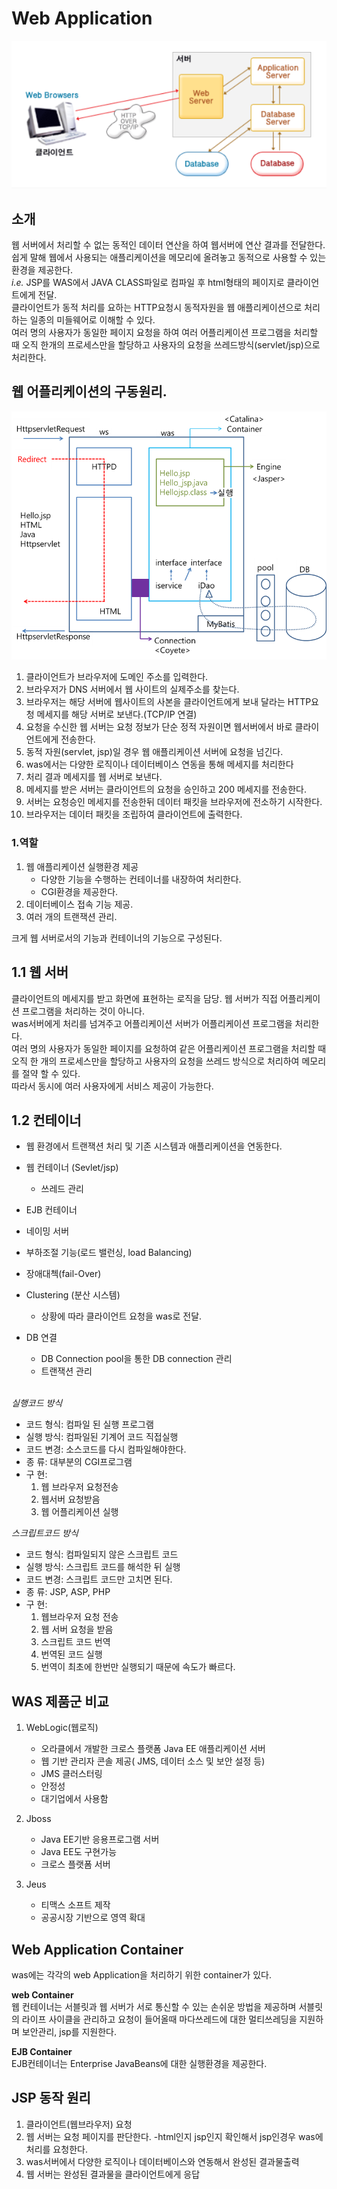 # Web Application


![](/resource/img/server/webApplication.png)

## 소개
웹 서버에서 처리할 수 없는 동적인 데이터 연산을 하여 웹서버에 연산 결과를 전달한다.<br>
쉽게 말해 웹에서 사용되는 애플리케이션을 메모리에 올려놓고 동적으로 사용할 수 있는 환경을 제공한다.<br>
*i.e.* JSP를 WAS에서 JAVA CLASS파일로 컴파일 후 html형태의 페이지로 클라이언트에게 전달.<br>
클라이언트가 동적 처리를 요하는 HTTP요청시 동적자원을 웹 애플리케이션으로 처리하는 일종의 미들웨어로 이해할 수 있다.<br>
여러 명의 사용자가 동일한 페이지 요청을 하여 여러 어플리케이션 프로그램을 처리할 때 오직 한개의 프로세스만을 할당하고 사용자의 요청을 쓰레드방식(servlet/jsp)으로 처리한다.<br>




## 웹 어플리케이션의 구동원리.
![](/resource/img/etc/web2.png)


1. 클라이언트가 브라우저에 도메인 주소를 입력한다.
2. 브라우저가 DNS 서버에서 웹 사이트의 실제주소를 찾는다.
3. 브라우저는 해당 서버에 웹사이트의 사본을 클라이언트에게 보내 달라는 HTTP요청 메세지를 해당 서버로 보낸다.(TCP/IP 연결)
4. 요청을 수신한 웹 서버는 요청 정보가 단순 정적 자원이면 웹서버에서 바로 클라이언트에게 전송한다.
5. 동적 자원(servlet, jsp)일 경우 웹 애플리케이션 서버에 요청을 넘긴다.
6. was에서는 다양한 로직이나 데이터베이스 연동을 통해 메세지를 처리한다
7. 처리 결과 메세지를 웹 서버로 보낸다.
8. 메세지를 받은 서버는 클라이언트의 요청을 승인하고 200 메세지를 전송한다.
9. 서버는 요청승인 메세지를 전송한뒤 데이터 패킷을 브라우저에 전소하기 시작한다.
10. 브라우저는 데이터 패킷을 조립하여 클라이언트에 출력한다.




### 1.역할

1. 웹 애플리케이션 실행환경 제공
	- 다양한 기능을 수행하는 컨테이너를 내장하여 처리한다.
	- CGI환경을 제공한다.
2. 데이터베이스 접속 기능 제공.
3. 여러 개의 트랜잭션 관리.


크게 웹 서버로서의 기능과 컨테이너의 기능으로 구성된다.


## 1.1 웹 서버
클라이언트의 메세지를 받고 화면에 표현하는 로직을 담당.
웹 서버가 직접 어플리케이션 프로그램을 처리하는 것이 아니다.<br>
was서버에게 처리를 넘겨주고 어플리케이션 서버가 어플리케이션 프로그램을 처리한다.<br>
여러 명의 사용자가 동일한 페이지를 요청하여 같은 어플리케이션 프로그램을 처리할 때 
오직 한 개의 프로세스만을 할당하고 사용자의 요청을 쓰레드 방식으로 처리하여 메모리를 절약 할 수 있다. <br>
따라서 동시에 여러 사용자에게 서비스 제공이 가능한다.



## 1.2 컨테이너
- 웹 환경에서 트랜잭션 처리 및 기존 시스템과 애플리케이션을 연동한다.

- 웹 컨테이너 (Sevlet/jsp)
	- 쓰레드 관리
- EJB 컨테이너
- 네이밍 서버
- 부하조절 기능(로드 밸런싱, load Balancing)
- 장애대첵(fail-Over)
- Clustering (분산 시스템)
	- 상황에 따라 클라이언트 요청을 was로 전달.
- DB 연결
	- DB Connection pool을 통한 DB connection 관리
	- 트랜잭션 관리
<br><br>



*실행코드 방식*<br>
- 코드 형식: 컴파일 된 실행 프로그램
- 실행 방식: 컴파일된 기계어 코드 직접실행
- 코드 변경: 소스코드를 다시 컴파일해야한다.
- 종     류: 대부분의 CGI프로그램
- 구     현:
	1. 웹 브라우저 요청전송
	2. 웹서버 요청받음
	3. 웹 어플리케이션 실행

*스크립트코드 방식*<br>
- 코드 형식: 컴파일되지 않은 스크립트 코드
- 실행 방식: 스크립트 코드를 해석한 뒤 실행
- 코드 변경: 스크립트 코드만 고치면 된다.
- 종     류: JSP, ASP, PHP
- 구     현: 
	1. 웹브라우저 요청 전송
	2. 웹 서버 요청을 받음
	3. 스크립트 코드 번역
	4. 번역된 코드 실행
	5. 번역이 최초에 한번만 실행되기 때문에 속도가 빠르다.



## WAS 제품군 비교

1. WebLogic(웹로직)
	- 오라클에서 개발한 크로스 플랫폼 Java EE 애플리케이션 서버
	- 웹 기반 관리자 콘솔 제공( JMS, 데이터 소스 및 보안 설정 등)
	- JMS 클러스터링
	- 안정성
	- 대기업에서 사용함

2. Jboss
	- Java EE기반 응용프로그램 서버
	- Java EE도 구현가능
	- 크로스 플랫폼 서버

3. Jeus
	- 티맥스 소프트 제작
	- 공공시장 기반으로 영역 확대


    
## Web Application Container
was에는 각각의 web Application을 처리하기 위한 container가 있다.

**web Container**<br>
웹 컨테이너는 서블릿과 웹 서버가 서로 통신할 수 있는 손쉬운 방법을 제공하며 서블릿의 라이프 사이클을 관리하고 요청이 들어올때 마다쓰레드에 대한 멀티쓰레딩을 지원하며 보안관리, jsp를 지원한다.

**EJB Container**<br>
EJB컨테이너는 Enterprise JavaBeans에 대한 실행환경을 제공한다.



##  JSP 동작 원리
1) 클라이언트(웹브라우저) 요청
2) 웹 서버는 요청 페이지를 판단한다.
 	-html인지 jsp인지 확인해서 jsp인경우 was에 처리를 요청한다.
3) was서버에서 다양한 로직이나 데이터베이스와 연동해서 완성된 결과물출력
4) 웹 서버는 완성된 결과물을 클라이언트에게 응답